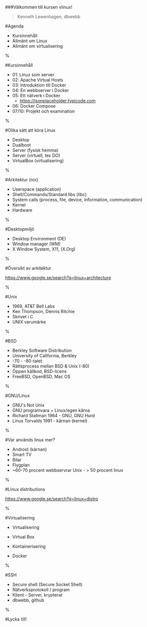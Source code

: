 

###Välkommen till kursen vlinux!

> Kenneth Lewenhagen, dbwebb

#Agenda

* Kursinnehåll
* Allmänt om Linux
* Allmänt om virtualisering

%

#Kursinnehåll

* 01: Linux som server
* 02: Apache Virtual Hosts
* 03: Introduktion till Docker
* 04: En webbserver i Docker
* 05: Ett nätverk i Docker
  * https://jsonplaceholder.typicode.com
* 06: Docker Compose
* 07/10: Projekt och examination

%

#Olika sätt att köra Linux

* Desktop
* Dualboot
* Server (fysisk hemma)
* Server (virtuell, tex DO)
* VirtualBox (virtualisering)

%

#Arkitektur (nix)

* Userspace (application)
* Shell/Commands/Standard libs (libc)
* System calls (process, file, device, information, communication)
* Kernel
* Hardware

%

#Desktopmiljö

* Desktop Environment (DE)
* Window manager (WM)
* X Window System, X11, (X.Org)

%

#Översikt av arkitektur

https://www.google.se/search?q=linux+architecture

%

#Unix

* 1969, AT&T Bell Labs
* Ken Thompson, Dennis Ritchie
* Skrivet i C
* UNIX varumärke

%

#BSD

* Berkley Software Distribution
* University of California, Berkley
* -70 - -80-talet
* Rättsprocess mellan BSD & Unix (-80)
* Öppen källkod, BSD-licens
* FreeBSD, OpenBSD, Mac OS

%

#GNU/Linux
* GNU's Not Unix
* GNU programvara + Linux/egen kärna
* Richard Stallman 1984 - GNU, GNU Hurd
* Linus Torvalds 1991 - kärnan (kernel)

%

#Var används linux mer?

* Android (kärnan)
* Smart TV
* Bilar
* Flygplan
* ~60-70 procent webbservrar Unix - > 50 procent linux

%

#Linux distributions

https://www.google.se/search?q=linux+distro

%

#Virtualisering

* Virtualisering
 - Virtual Box
* Kontainerisering
 - Docker

%

#SSH
* Secure shell (Secure Socket Shell)
* Nätverksprotokoll / program
* Klient - Server, krypterat
* dbwebb, github

%

#Lycka till!
